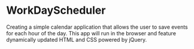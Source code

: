 # WorkDayScheduler
Creating a simple calendar application that allows the user to save events for each hour of the day. This app will run in the browser and feature dynamically updated HTML and CSS powered by jQuery.

